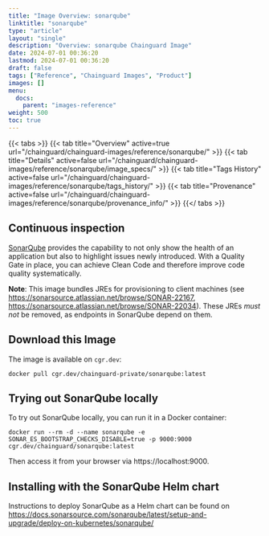 ```yaml
---
title: "Image Overview: sonarqube"
linktitle: "sonarqube"
type: "article"
layout: "single"
description: "Overview: sonarqube Chainguard Image"
date: 2024-07-01 00:36:20
lastmod: 2024-07-01 00:36:20
draft: false
tags: ["Reference", "Chainguard Images", "Product"]
images: []
menu: 
  docs: 
    parent: "images-reference"
weight: 500
toc: true
---
```


{{< tabs >}}
{{< tab title="Overview" active=true url="/chainguard/chainguard-images/reference/sonarqube/" >}}
{{< tab title="Details" active=false url="/chainguard/chainguard-images/reference/sonarqube/image_specs/" >}}
{{< tab title="Tags History" active=false url="/chainguard/chainguard-images/reference/sonarqube/tags_history/" >}}
{{< tab title="Provenance" active=false url="/chainguard/chainguard-images/reference/sonarqube/provenance_info/" >}}
{{</ tabs >}}



<!--overview:start-->

## Continuous inspection

[SonarQube](https://www.sonarsource.com/products/sonarqube/) provides the capability to not only show the health of an application but also to highlight issues newly introduced. With a Quality Gate in place, you can achieve Clean Code and therefore improve code quality systematically.

**Note**: This image bundles JREs for provisioning to client machines (see https://sonarsource.atlassian.net/browse/SONAR-22167, https://sonarsource.atlassian.net/browse/SONAR-22034). These JREs _must not_ be removed, as endpoints in SonarQube depend on them.

<!--overview:end-->

## Download this Image

The image is available on `cgr.dev`:

```
docker pull cgr.dev/chainguard-private/sonarqube:latest
```


<!--body:start-->

## Trying out SonarQube locally

To try out SonarQube locally, you can run it in a Docker container:

```shell
docker run --rm -d --name sonarqube -e SONAR_ES_BOOTSTRAP_CHECKS_DISABLE=true -p 9000:9000 cgr.dev/chainguard/sonarqube:latest
```

Then access it from your browser via https://localhost:9000.

## Installing with the SonarQube Helm chart

Instructions to deploy SonarQube as a Helm chart can be found on https://docs.sonarsource.com/sonarqube/latest/setup-and-upgrade/deploy-on-kubernetes/sonarqube/

<!--body:end-->

